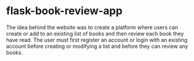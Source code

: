 # flask-book-review-app
The idea behind the website was to create a platform where users can create or add to an existing list  of books and then review each book they have read.  The user must first register an account or login with an  existing account before creating or modifying a list and before they can review any books.
